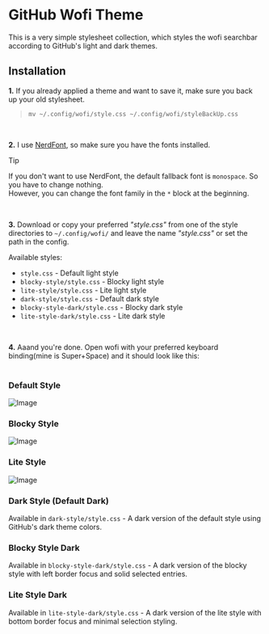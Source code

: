 # GitHub Wofi Theme

This is a very simple stylesheet collection, which styles the wofi searchbar according to GitHub's light and dark themes.

## Installation
**1.** If you already applied a theme and want to save it, make sure you back up your old stylesheet.  
> `mv ~/.config/wofi/style.css ~/.config/wofi/styleBackUp.css` <br/>
<br/>

**2.** I use [NerdFont](https://www.nerdfonts.com/), so make sure you have the fonts installed.

> [!TIP]
> If you don't want to use NerdFont, the default fallback font is `monospace`. So you have to change nothing. <br/>
> However, you can change the font family in the `*` block at the beginning. <br/>

<br/>

**3.** Download or copy your preferred *"style.css"* from one of the style directories to `~/.config/wofi/` and leave the name *"style.css"* or set the path in the config. <br>

Available styles:
- `style.css` - Default light style  
- `blocky-style/style.css` - Blocky light style
- `lite-style/style.css` - Lite light style
- `dark-style/style.css` - Default dark style
- `blocky-style-dark/style.css` - Blocky dark style  
- `lite-style-dark/style.css` - Lite dark style

<br>

**4.** Aaand you're done. Open wofi with your preferred keyboard binding(mine is Super+Space) and it should look like this: <br><br>

### Default Style
![Image](https://github.com/user-attachments/assets/9928647b-5f96-40cb-bea0-a836c3ed8f0d)

### Blocky Style
![Image](https://github.com/user-attachments/assets/39fcfaff-243c-4a9f-9889-8d75138e1f3e)

### Lite Style
![Image](https://github.com/user-attachments/assets/763c75fb-a4b5-450c-9655-5b581a9ea126)

### Dark Style (Default Dark)
Available in `dark-style/style.css` - A dark version of the default style using GitHub's dark theme colors.

### Blocky Style Dark
Available in `blocky-style-dark/style.css` - A dark version of the blocky style with left border focus and solid selected entries.

### Lite Style Dark  
Available in `lite-style-dark/style.css` - A dark version of the lite style with bottom border focus and minimal selection styling.
